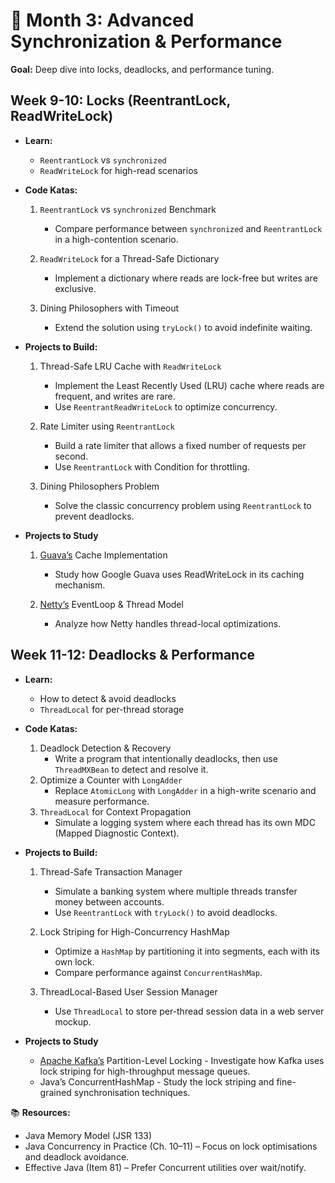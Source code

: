 # 📅 Month 3: Advanced Synchronization & Performance
<b>Goal:</b> Deep dive into locks, deadlocks, and performance tuning.

## Week 9-10: Locks (ReentrantLock, ReadWriteLock)
- <b>Learn:</b>
  - `ReentrantLock` vs `synchronized`
  - `ReadWriteLock` for high-read scenarios

- <b>Code Katas:</b>
  1. `ReentrantLock` vs `synchronized` Benchmark
      - Compare performance between `synchronized` and `ReentrantLock` in a high-contention scenario.

  2. `ReadWriteLock` for a Thread-Safe Dictionary
      - Implement a dictionary where reads are lock-free but writes are exclusive.

  3. Dining Philosophers with Timeout
      - Extend the solution using `tryLock()` to avoid indefinite waiting.

- <b>Projects to Build:</b> 
  1. Thread-Safe LRU Cache with `ReadWriteLock`
      - Implement the Least Recently Used (LRU) cache where reads are frequent, and writes are rare.
      - Use `ReentrantReadWriteLock` to optimize concurrency.

  2. Rate Limiter using `ReentrantLock`
      - Build a rate limiter that allows a fixed number of requests per second.
      - Use `ReentrantLock` with Condition for throttling.

  3. Dining Philosophers Problem
      - Solve the classic concurrency problem using `ReentrantLock` to prevent deadlocks.


- <b>Projects to Study</b>
  1. [Guava’s](https://github.com/google/guava) Cache Implementation
      - Study how Google Guava uses ReadWriteLock in its caching mechanism.

  2. [Netty’s](https://github.com/netty/netty) EventLoop & Thread Model
      - Analyze how Netty handles thread-local optimizations.


## Week 11-12: Deadlocks & Performance
- <b>Learn:</b>
  - How to detect & avoid deadlocks
  - `ThreadLocal` for per-thread storage

- <b>Code Katas:</b>
  1. Deadlock Detection & Recovery
      - Write a program that intentionally deadlocks, then use `ThreadMXBean` to detect and resolve it.
  2. Optimize a Counter with `LongAdder`
      - Replace `AtomicLong` with `LongAdder` in a high-write scenario and measure performance.
  3. `ThreadLocal` for Context Propagation
      - Simulate a logging system where each thread has its own MDC (Mapped Diagnostic Context).

- <b>Projects to Build:</b> 
  1. Thread-Safe Transaction Manager
      - Simulate a banking system where multiple threads transfer money between accounts.
      - Use `ReentrantLock` with `tryLock()` to avoid deadlocks.

  2. Lock Striping for High-Concurrency HashMap
      - Optimize a `HashMap` by partitioning it into segments, each with its own lock.
      - Compare performance against `ConcurrentHashMap`.

  3. ThreadLocal-Based User Session Manager
      - Use `ThreadLocal` to store per-thread session data in a web server mockup.

- <b>Projects to Study</b>
    - [Apache Kafka’s](https://github.com/apache/kafka) Partition-Level Locking - Investigate how Kafka uses lock striping for high-throughput message queues.
    - Java’s ConcurrentHashMap - Study the lock striping and fine-grained synchronisation techniques.

📚 <b>Resources:</b>
- Java Memory Model (JSR 133)
- Java Concurrency in Practice (Ch. 10–11) – Focus on lock optimisations and deadlock avoidance.
- Effective Java (Item 81) – Prefer Concurrent utilities over wait/notify.
